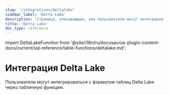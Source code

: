 ```yaml
---
slug: '/integrations/deltalake'
sidebar_label: 'Delta Lake'
description: 'Страница, описывающая, как пользователи могут интегрироваться с форматом'
title: 'Delta Lake'
doc_type: reference
---
```

import DeltaLakeFunction from '@site/i18n/ru/docusaurus-plugin-content-docs/current/sql-reference/table-functions/deltalake.md';


# Интеграция Delta Lake

Пользователи могут интегрироваться с форматом таблиц Delta Lake через табличную функцию.

<DeltaLakeFunction/>